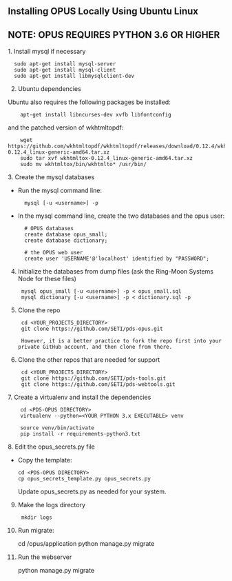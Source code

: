 ## Installing OPUS Locally Using Ubuntu Linux
## NOTE: OPUS REQUIRES PYTHON 3.6 OR HIGHER

1. Install mysql if necessary

      sudo apt-get install mysql-server
      sudo apt-get install mysql-client
      sudo apt-get install libmysqlclient-dev

2. Ubuntu dependencies

  Ubuntu also requires the following packages be installed:

        apt-get install libncurses-dev xvfb libfontconfig

  and the patched version of wkhtmltopdf:

        wget https://github.com/wkhtmltopdf/wkhtmltopdf/releases/download/0.12.4/wkhtmltox-0.12.4_linux-generic-amd64.tar.xz
        sudo tar xvf wkhtmltox-0.12.4_linux-generic-amd64.tar.xz
        sudo mv wkhtmltox/bin/wkhtmlto* /usr/bin/

3. Create the mysql databases

  - Run the mysql command line:

          mysql [-u <username>] -p

  - In the mysql command line, create the two databases and the opus user:

          # OPUS databases
          create database opus_small;
          create database dictionary;

          # the OPUS web user
          create user 'USERNAME'@'localhost' identified by "PASSWORD";

4. Initialize the databases from dump files (ask the Ring-Moon Systems Node for these files)

        mysql opus_small [-u <username>] -p < opus_small.sql
        mysql dictionary [-u <username>] -p < dictionary.sql -p

5. Clone the repo

        cd <YOUR_PROJECTS_DIRECTORY>
        git clone https://github.com/SETI/pds-opus.git

        However, it is a better practice to fork the repo first into your private GitHub account, and then clone from there.  

6. Clone the other repos that are needed for support

        cd <YOUR_PROJECTS_DIRECTORY>
        git clone https://github.com/SETI/pds-tools.git
        git clone https://github.com/SETI/pds-webtools.git

7. Create a virtualenv and install the dependencies

        cd <PDS-OPUS DIRECTORY>
        virtualenv --python=<YOUR PYTHON 3.x EXECUTABLE> venv

        source venv/bin/activate
        pip install -r requirements-python3.txt

8. Edit the opus_secrets.py file

  - Copy the template:

        cd <PDS-OPUS DIRECTORY>
        cp opus_secrets_template.py opus_secrets.py

    Update opus_secrets.py as needed for your system.

9. Make the logs directory

        mkdir logs

10. Run migrate:

    cd <PDS-OPUS DIRECTORY>/opus/application
    python manage.py migrate

11. Run the webserver

    python manage.py migrate
